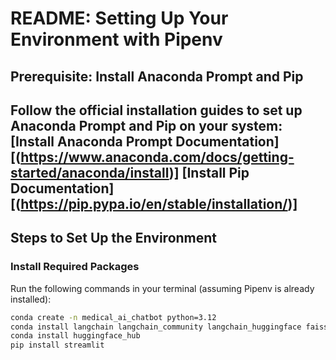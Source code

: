 # README: Setting Up Your Environment with Pipenv

## Prerequisite: Install Anaconda Prompt and Pip
Follow the official installation guides to set up Anaconda Prompt and Pip on your system:  
[Install Anaconda Prompt Documentation][(https://www.anaconda.com/docs/getting-started/anaconda/install)]
[Install Pip Documentation][(https://pip.pypa.io/en/stable/installation/)]
---

## Steps to Set Up the Environment

### Install Required Packages
Run the following commands in your terminal (assuming Pipenv is already installed):

```bash
conda create -n medical_ai_chatbot python=3.12
conda install langchain langchain_community langchain_huggingface faiss-cpu pypdf
conda install huggingface_hub
pip install streamlit



